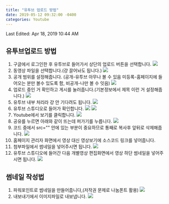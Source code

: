 ```yaml
---
title: "유투브 업로드 방법"
date: 2019-05-12 09:32:00 -0400
categories: Youtube
---
```

Last Edited: Apr 18, 2019 10:44 AM

## 유투브업로드 방법
1. 구글에서 로그인한 후 유투브로 들어가서 상단의 업로드 버튼을 선택합니다.
![](https://raw.githubusercontent.com/hansolj/broadcasting/master/_posts/image/Untitled-14da551a-522a-46e9-935c-87ff4509018f.png)
2. 동영상 파일을 선택합니다.(걍 끌어놔도 됩니다.)
![](https://raw.githubusercontent.com/hansolj/broadcasting/master/_posts/image/Untitled-e7073cc8-7b32-4fae-a7cf-27cd4fe0f222.png)
3. 공개 범위를 설정해줍니다.
(공개-유투브 아무나 볼 수 있음 미등록-홈페이지에 들어오는 분만 볼수 있도록 함, 비공개-나만 볼 수 잇음)
![](https://raw.githubusercontent.com/hansolj/broadcasting/master/_posts/image/Untitled-231250f0-a849-4183-b289-9bedb62c2dd6.png)
4. 업로드 중인 거 확인하고 게시를 눌러줍니다.(기본정보에서 제목 이런 거 설정해줍니다.)
![](https://raw.githubusercontent.com/hansolj/broadcasting/master/_posts/image/Untitled-ec7f9eec-4630-4b2d-ad42-0c89bb68fbb9.png)
5. 유투브 내부 처리라 걍 안 기다려도 됩니다.
![](https://raw.githubusercontent.com/hansolj/broadcasting/master/_posts/image/Untitled-f423c291-97d6-47c3-8518-ce2914d81626.png)
6. 유투브 스튜디오로 들어가 확인합니다.
![](https://raw.githubusercontent.com/hansolj/broadcasting/master/_posts/image/Untitled-ee836347-da7b-431c-87d5-14666b8e940b.png)
![](https://raw.githubusercontent.com/hansolj/broadcasting/master/_posts/image/Untitled-9a01ded7-4526-4d35-99c4-f525a80ff245.png)
7. Youtube에서 보기를 클릭합니다.
![](https://raw.githubusercontent.com/hansolj/broadcasting/master/_posts/image/Untitled-6b910415-d18a-4b80-86ae-a1f6a1c04f0d.png)
8. 공유를 누르면 아래와 같이 뜨는데 퍼가기를 누릅니다.
![](https://raw.githubusercontent.com/hansolj/broadcasting/master/_posts/image/Untitled-cea24f0c-2bdb-437f-966c-d67b19a149aa.png)
9. 코드 중에서 src="" 안에 있는 부분이 중요하므로 통째로 복사후 앞뒤로 삭제해줍니다.
![](https://raw.githubusercontent.com/hansolj/broadcasting/master/_posts/image/Untitled-a19e3edc-5edd-48fa-881a-2fe9a6f1c8cf.png)
10. 홈페이지 관리자 화면에서 영상 대신 영상보기에 소스코드 링크를 넣어줍니다.
11. 첨부파일에서 썸네일을 넣어주시면 됩니다.
![](https://raw.githubusercontent.com/hansolj/broadcasting/master/_posts/image/Untitled-e948550f-d5d4-43c2-8131-5db09ffbe62f.png)
12. 유투브 스튜디오에 들어간 다음 개별영상 편집화면에서 영상 하단 썸네일을 넣어주시면 됩니다.
![](https://raw.githubusercontent.com/hansolj/broadcasting/master/_posts/image/Untitled-69b4c1cd-b2c1-4393-a229-f4240cf23537.png)

## 썸네일 작성법

1. 파워포인트로 썸네일을 만들어줍니다,(저작권 문제로 나눔폰트 활용)
![](https://raw.githubusercontent.com/hansolj/broadcasting/master/_posts/image/Untitled-d2f4f319-cbf5-4fee-9e6d-7803b95975c6.png)
2. 내보내기에서 이미지파일로 내보냅니다.
![](https://raw.githubusercontent.com/hansolj/broadcasting/master/_posts/image/Untitled-e6c9ad54-2c7a-4022-ac7b-f4591f79f7f7.png)

